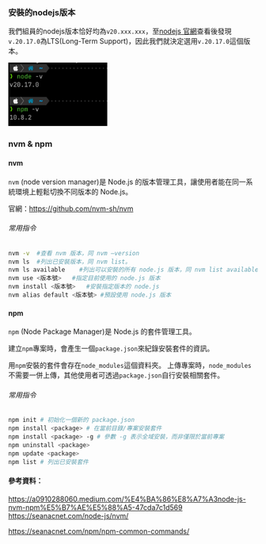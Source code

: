 ### 安裝的nodejs版本

我們組員的nodejs版本恰好均為`v20.xxx.xxx`，至[nodejs 官網](<https://nodejs.org/en/download/package-manager>)查看後發現`v.20.17.0`為LTS(Long-Term Support)，因此我們就決定選用`v.20.17.0`這個版本。

<img src="./img/node_version.png" style="width:200px"/>

### nvm & npm 
#### nvm
`nvm` (node version manager)是 Node.js 的版本管理工具，讓使用者能在同一系統環境上輕鬆切換不同版本的 Node.js。

官網：<https://github.com/nvm-sh/nvm>

###### 常用指令
``` bash
nvm -v	#查看 nvm 版本，同 nvm –version
nvm ls	#列出已安裝版本，同 nvm list。
nvm ls available	#列出可以安裝的所有 node.js 版本，同 nvm list available。
nvm use <版本號>	#指定目前使用的 node.js 版本
nvm install <版本號>	#安裝指定版本的 node.js
nvm alias default <版本號>	#預設使用 node.js 版本
```


#### npm 
`npm` (Node Package Manager)是 Node.js 的套件管理工具。

建立`npm`專案時，會產生一個`package.json`來紀錄安裝套件的資訊。

用`npm`安裝的套件會存在`node_modules`這個資料夾。
上傳專案時，`node_modules` 不需要一併上傳，其他使用者可透過`package.json`自行安裝相關套件。
###### 常用指令
``` bash
npm init # 初始化一個新的 package.json
npm install <package> # 在當前目錄/專案安裝套件
npm install <package> -g # 參數 -g 表示全域安裝，而非僅限於當前專案
npm uninstall <package> 
npm update <package>
npm list # 列出已安裝套件
```


#### 參考資料：
<https://a0910288060.medium.com/%E4%BA%86%E8%A7%A3node-js-nvm-npm%E5%B7%AE%E5%88%A5-47cda7c1d569>
<https://seanacnet.com/node-js/nvm/>

<https://seanacnet.com/npm/npm-common-commands/>